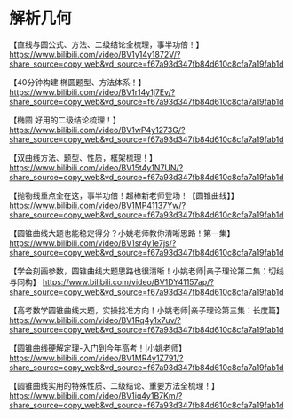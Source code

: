 # 解析几何

【直线与圆公式、方法、二级结论全梳理，事半功倍！】 https://www.bilibili.com/video/BV1y14y1872V/?share_source=copy_web&vd_source=f67a93d347fb84d610c8cfa7a19fab1d

【40分钟构建 椭圆题型、方法体系！】 https://www.bilibili.com/video/BV1r14y1j7Ev/?share_source=copy_web&vd_source=f67a93d347fb84d610c8cfa7a19fab1d

【椭圆 好用的二级结论梳理！】 https://www.bilibili.com/video/BV1wP4y1273G/?share_source=copy_web&vd_source=f67a93d347fb84d610c8cfa7a19fab1d

【双曲线方法、题型、性质，框架梳理！】 https://www.bilibili.com/video/BV15t4y1N7UN/?share_source=copy_web&vd_source=f67a93d347fb84d610c8cfa7a19fab1d

【抛物线重点全在这，事半功倍！超棒新老师登场！【圆锥曲线】】 https://www.bilibili.com/video/BV1MP41137Yw/?share_source=copy_web&vd_source=f67a93d347fb84d610c8cfa7a19fab1d

【圆锥曲线大题也能稳定得分？小姚老师教你清晰思路！第一集】 https://www.bilibili.com/video/BV1sr4y1e7js/?share_source=copy_web&vd_source=f67a93d347fb84d610c8cfa7a19fab1d

【学会刻画参数，圆锥曲线大题思路也很清晰！小姚老师|亲子理论第二集：切线与同构】 https://www.bilibili.com/video/BV1DY41157ap/?share_source=copy_web&vd_source=f67a93d347fb84d610c8cfa7a19fab1d

【高考数学圆锥曲线大题，实操找准方向！小姚老师|亲子理论第三集：长度篇】 https://www.bilibili.com/video/BV1Rq4y1x7uv/?share_source=copy_web&vd_source=f67a93d347fb84d610c8cfa7a19fab1d

【圆锥曲线硬解定理-入门到今年高考！|小姚老师】 https://www.bilibili.com/video/BV1MR4y1Z791/?share_source=copy_web&vd_source=f67a93d347fb84d610c8cfa7a19fab1d

【圆锥曲线实用的特殊性质、二级结论、重要方法全梳理！】 https://www.bilibili.com/video/BV1iq4y1B7Km/?share_source=copy_web&vd_source=f67a93d347fb84d610c8cfa7a19fab1d